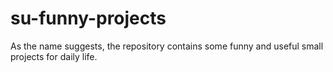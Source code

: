 # su-funny-projects
As the name suggests, the repository contains some funny and useful small projects for daily life.  
